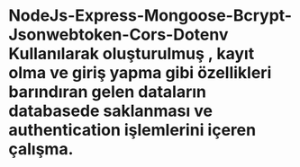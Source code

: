 # NodeJs-Express-Mongoose-Bcrypt-Jsonwebtoken-Cors-Dotenv Kullanılarak oluşturulmuş , kayıt olma ve giriş yapma gibi özellikleri barındıran gelen dataların databasede saklanması ve authentication işlemlerini içeren çalışma.
